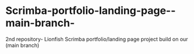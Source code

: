 # Scrimba-portfolio-landing-page--main-branch-
2nd repository- Lionfish Scrimba portfolio/landing page project build on our (main branch)
